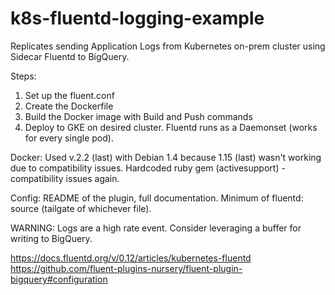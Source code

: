 # k8s-fluentd-logging-example

Replicates sending Application Logs from Kubernetes on-prem cluster using Sidecar Fluentd to BigQuery.

Steps:
1. Set up the fluent.conf
2. Create the Dockerfile
3. Build the Docker image with Build and Push commands
4. Deploy to GKE on desired cluster. Fluentd runs as a Daemonset (works for every single pod). 

Docker:
Used v.2.2 (last) with Debian 1.4 because 1.15 (last) wasn't working due to compatibility issues.
Hardcoded ruby gem (activesupport) - compatibility issues again.

Config:
README of the plugin, full documentation.
Minimum of fluentd: source (tailgate of whichever file).

WARNING:
Logs are a high rate event. Consider leveraging a buffer for writing to BigQuery.

https://docs.fluentd.org/v/0.12/articles/kubernetes-fluentd
https://github.com/fluent-plugins-nursery/fluent-plugin-bigquery#configuration
